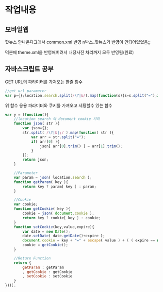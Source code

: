 # 작업내용

## 모바일웹

핫뉴스 안나온다그래서 common.xml 반영 n박스_핫뉴스가 반영이 안되어있었음;;

덕분에 theme.xml을 반영해버려서 내장사진 처리까지 모두 반영됨(완료)



## 자바스크립트 공부

GET URL의 파라미터를 가져오는 한줄 함수
```javascript
//get url parameter
var p={};location.search.split(/\?|&/).map(function(s){s=s.split("=");if(s[0])p[s[0]]=s[1];});
```

위 함수 응용 파라미터와 쿠키를 가져오고 세팅할수 있는 함수
```javascript
var y = (function(){	
	//location search 와 document cookie 처리
	function json( str ){
		var json={};
		str.split( /\?|&|;/ ).map(function( str ){
			var arr = str.split("=");
			if( arr[0] ){
				json[ arr[0].trim() ] = arr[1].trim();
			}
		});
		return json;
	}

	//Parameter
	var param = json( location.search );
	function getParam( key ){
		return key ? param[ key ] : param;
	}

	//Cookie
	var cookie;
	function getCookie( key ){
		cookie = json( document.cookie );
		return key ? cookie[ key ] : cookie;
	}
	function setCookie(key,value,expire){
		var date = new Date();
		date.setDate( date.getDate()+expire );
		document.cookie = key + "=" + escape( value ) + ( ( expire == null ) ? "" : ";expires=" + date.toUTCString() );
		cookie = getCookie();
	}

	//Return Function
	return {
		getParam : getParam
		, getCookie : getCookie
		, setCookie : setCookie
	}
})();
```

